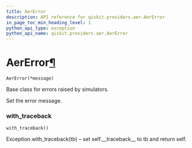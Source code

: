 ```yaml
---
title: AerError
description: API reference for qiskit.providers.aer.AerError
in_page_toc_min_heading_level: 1
python_api_type: exception
python_api_name: qiskit.providers.aer.AerError
---
```


# AerError[¶](#aererror "Permalink to this headline")

<span id="qiskit.providers.aer.AerError" />

`AerError(*message)`

Base class for errors raised by simulators.

Set the error message.

### with\_traceback

<span id="qiskit.providers.aer.AerError.with_traceback" />

`with_traceback()`

Exception.with\_traceback(tb) – set self.\_\_traceback\_\_ to tb and return self.

